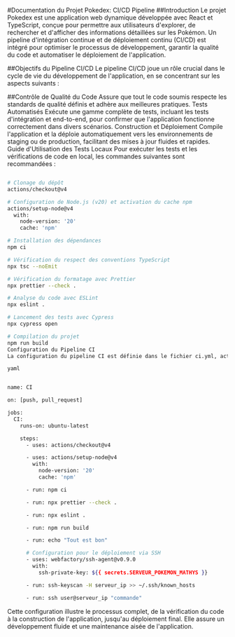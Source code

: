 #Documentation du Projet Pokedex: CI/CD Pipeline
##Introduction
Le projet Pokedex est une application web dynamique développée avec React et TypeScript, conçue pour permettre aux utilisateurs d'explorer, de rechercher et d'afficher des informations détaillées sur les Pokémon. Un pipeline d'intégration continue et de déploiement continu (CI/CD) est intégré pour optimiser le processus de développement, garantir la qualité du code et automatiser le déploiement de l'application.

##Objectifs du Pipeline CI/CD
Le pipeline CI/CD joue un rôle crucial dans le cycle de vie du développement de l'application, en se concentrant sur les aspects suivants :

##Contrôle de Qualité du Code
Assure que tout le code soumis respecte les standards de qualité définis et adhère aux meilleures pratiques.
Tests Automatisés
Exécute une gamme complète de tests, incluant les tests d'intégration et end-to-end, pour confirmer que l'application fonctionne correctement dans divers scénarios.
Construction et Déploiement
Compile l'application et la déploie automatiquement vers les environnements de staging ou de production, facilitant des mises à jour fluides et rapides.
Guide d'Utilisation des Tests Locaux
Pour exécuter les tests et les vérifications de code en local, les commandes suivantes sont recommandées :

```bash

# Clonage du dépôt
actions/checkout@v4

# Configuration de Node.js (v20) et activation du cache npm
actions/setup-node@v4
  with:
    node-version: '20'
    cache: 'npm'

# Installation des dépendances
npm ci

# Vérification du respect des conventions TypeScript
npx tsc --noEmit

# Vérification du formatage avec Prettier
npx prettier --check .

# Analyse du code avec ESLint
npx eslint .

# Lancement des tests avec Cypress
npx cypress open

# Compilation du projet
npm run build
Configuration du Pipeline CI
La configuration du pipeline CI est définie dans le fichier ci.yml, activé par des événements de push ou pull_request. Il comprend les étapes suivantes :

yaml


name: CI

on: [push, pull_request]

jobs:
  CI:
    runs-on: ubuntu-latest

    steps:
      - uses: actions/checkout@v4

      - uses: actions/setup-node@v4
        with:
          node-version: '20'
          cache: 'npm'

      - run: npm ci

      - run: npx prettier --check .

      - run: npx eslint .

      - run: npm run build

      - run: echo "Tout est bon"

      # Configuration pour le déploiement via SSH
      - uses: webfactory/ssh-agent@v0.9.0
        with:
          ssh-private-key: ${{ secrets.SERVEUR_POKEMON_MATHYS }}

      - run: ssh-keyscan -H serveur_ip >> ~/.ssh/known_hosts

      - run: ssh user@serveur_ip "commande"
```

Cette configuration illustre le processus complet, de la vérification du code à la construction de l'application, jusqu'au déploiement final. Elle assure un développement fluide et une maintenance aisée de l'application.
